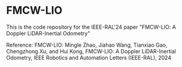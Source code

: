 # FMCW-LIO
This is the code repository for the IEEE-RAL'24 paper "FMCW-LIO: A Doppler LiDAR-Inertial Odometry"

Reference:
FMCW-LIO: Mingle Zhao, Jiahao Wang, Tianxiao Gao, Chengzhong Xu, and Hui Kong, FMCW-LIO: A Doppler LiDAR-Inertial Odometry, IEEE Robotics and Automation Letters (IEEE-RAL), 2024
